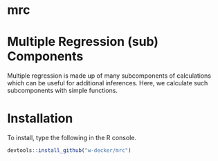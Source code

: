 # mrc

# Multiple Regression (sub) Components
Multiple regression is made up of many subcomponents of calculations which can be useful for additional inferences. Here, we calculate such subcomponents with simple functions. 

# Installation
To install, type the following in the R console.
```R
devtools::install_github("w-decker/mrc")
```
